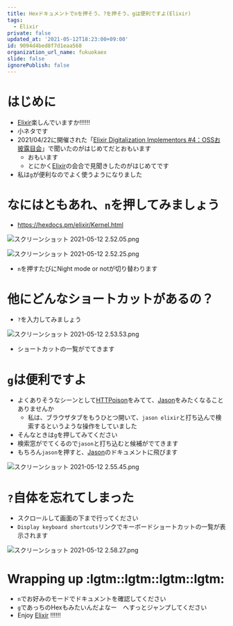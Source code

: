 ```yaml
---
title: Hexドキュメントでnを押そう、?を押そう、gは便利ですよ(Elixir)
tags:
  - Elixir
private: false
updated_at: '2021-05-12T18:23:00+09:00'
id: 9094d4bed8f7d1eaa568
organization_url_name: fukuokaex
slide: false
ignorePublish: false
---
```

# はじめに
- [Elixir](https://elixir-lang.org/)楽しんでいますか:bangbang::bangbang::bangbang:
- 小ネタです
- 2021/04/22に開催された「[Elixir Digitalization Implementors #4：OSSお披露目会](https://fukuokaex.connpass.com/event/208331/)」で聞いたのがはじめてだとおもいます
    - おもいます
    - とにかく[Elixir](https://elixir-lang.org/)の会合で見聞きしたのがはじめてです
- 私は`g`が便利なのでよく使うようになりました

# なにはともあれ、`n`を押してみましょう
- https://hexdocs.pm/elixir/Kernel.html

![スクリーンショット 2021-05-12 2.52.05.png](https://qiita-image-store.s3.ap-northeast-1.amazonaws.com/0/131808/e610efef-2afe-f087-9da6-1651d7da0ca3.png)

![スクリーンショット 2021-05-12 2.52.25.png](https://qiita-image-store.s3.ap-northeast-1.amazonaws.com/0/131808/f5e188c8-0115-04d0-2e9c-a5faf7f4c76d.png)

- `n`を押すたびにNight mode or notが切り替わります

# 他にどんなショートカットがあるの？
- `?`を入力してみましょう

![スクリーンショット 2021-05-12 2.53.53.png](https://qiita-image-store.s3.ap-northeast-1.amazonaws.com/0/131808/005c3869-9c52-ab29-0e8f-d5c7946922bc.png)

- ショートカットの一覧がでてきます

# `g`は便利ですよ
- よくありそうなシーンとして[HTTPoison](https://hexdocs.pm/httpoison/readme.html)をみてて、[Jason](https://hexdocs.pm/jason/readme.html)をみたくなることありませんか
    - 私は、ブラウザタブをもうひとつ開いて、`jason elixir`と打ち込んで検索するというような操作をしていました
- そんなときは`g`を押してみてください
- 検索窓がでてくるので`jason`と打ち込むと候補がでてきます
- もちろん`jason`を押すと、[Jason](https://hexdocs.pm/jason/readme.html)のドキュメントに飛びます

![スクリーンショット 2021-05-12 2.55.45.png](https://qiita-image-store.s3.ap-northeast-1.amazonaws.com/0/131808/bb080d29-5013-6f0c-49d8-4b3156f54bc6.png)

# `?`自体を忘れてしまった
- スクロールして画面の下まで行ってください
- `Display keyboard shortcuts`リンクでキーボードショートカットの一覧が表示されます

![スクリーンショット 2021-05-12 2.58.27.png](https://qiita-image-store.s3.ap-northeast-1.amazonaws.com/0/131808/9ce8837c-01c7-9ea6-77d4-e3450924f96b.png)

# Wrapping up :lgtm::lgtm::lgtm::lgtm: 
- `n`でお好みのモードでドキュメントを確認してください
- `g`であっちのHexもみたいんだよなー　へすっとジャンプしてください
- Enjoy [Elixir](https://elixir-lang.org/) :bangbang::bangbang::bangbang:
